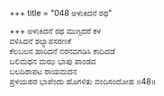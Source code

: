 +++
title = "048 ಅಳುಕಿದನೆ ರಥ"

+++
ಅಳುಕಿದನೆ ರಥ ಮುಗ್ಗಿದರೆ ಕಳ   
ವಳಿಸಿದನೆ ಶಲ್ಯಾಪಸರಣಕೆ   
ಕೆಲಬಲನ ಹಾರಿದನೆ ನರನವಗಡಿಸಿ ಕಾದಿದಡೆ   
ಬಲಿಮಥನ ಮಝ ಭಾಪು ಪಾಂಡವ   
ಬಲದಿಶಾಪಟ ರಾಯಮದನ   
ಪ್ರಳಯಹರ ಭಾಪೆಂದು ಹೊಗಳಿತು ವಂದಿಸಂದೋಹ      ॥48॥